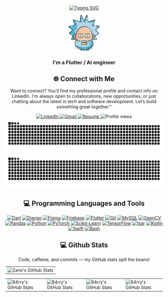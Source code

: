
<div align="center">
<a href="https://git.io/typing-svg"><img src="https://readme-typing-svg.herokuapp.com?font=Fira+Code&size=40&duration=4000&pause=1000&color=F7F7F7&center=true&width=435&height=100&lines=Hello+World!+%F0%9F%91%8B;I'm+84rry+%F0%9F%98%8E;I+craft+code+%F0%9F%A7%91%E2%80%8D%F0%9F%92%BB;Animate+pixels+%F0%9F%91%BE;Engineer+ideas+%F0%9F%92%A1" alt="Typing SVG" /></a>
</div>

<p align="center"> <img width="100"  src="Images/crazy.png" alt="Coding" /> </p>
<h3 align="center">I'm a Flutter / AI engineer</h3>

<div align="center">
<h2 align="center" class="section-heading">🌐 Connect with Me</h2>
<p> Want to connect? You’ll find my professional profile and contact info on LinkedIn. I'm always open to collaborations, new opportunities, or just chatting about the latest in tech and software development. Let’s build something great together." </p>
<div align="center">
  <a href="https://www.linkedin.com/in/abdelbari-bouklab">
    <img src="https://img.shields.io/badge/LinkedIn-0077B5?style=for-the-badge&logo=linkedin&logoColor=white" alt="LinkedIn"/>
  </a>
  <a href="mailto:your.email@gmail.com">
    <img src="https://img.shields.io/badge/Gmail-D14836?style=for-the-badge&logo=gmail&logoColor=white" alt="Gmail"/>
</a>
  <a href="https://drive.google.com/file/d/1Crqlqg0seP1Ieaa-z1ilx2SG0FmjGvqo/view?usp=sharing">
    <img src="https://img.shields.io/badge/Resume-8B5CF6?style=for-the-badge&logo=googledrive&logoColor=white" alt="Resume"/>
</a>
<img src="https://komarev.com/ghpvc/?username=84rrry&style=for-the-badge" alt="Profile views" />
</div>

<div align="center">
  <img src="https://raw.githubusercontent.com/84rrry/84rrry/output/github-contribution-grid-snake-dark.svg#gh-dark-mode-only" alt="GitHub Contribution Grid Snake Animation Dark Mode"/>
  <img src="https://raw.githubusercontent.com/84rrry/84rrry/output/github-contribution-grid-snake.svg#gh-light-mode-only" alt="GitHub Contribution Grid Snake Animation Light Mode"/>
</div>


<div align="center">
<h2 align="center" class="section-heading">💻 Programming Languages and Tools</h2>


<div align="center">
  <a href="https://dart.dev" target="_blank"><img src="https://img.shields.io/badge/Dart-0175C2?style=for-the-badge&logo=dart&logoColor=white" alt="Dart"/></a>
  <a href="https://www.djangoproject.com" target="_blank"><img src="https://img.shields.io/badge/Django-092E20?style=for-the-badge&logo=django&logoColor=white" alt="Django"/></a>
  <a href="https://www.figma.com" target="_blank"><img src="https://img.shields.io/badge/Figma-F24E1E?style=for-the-badge&logo=figma&logoColor=white" alt="Figma"/></a>
  <a href="https://firebase.google.com" target="_blank"><img src="https://img.shields.io/badge/Firebase-FFCA28?style=for-the-badge&logo=firebase&logoColor=black" alt="Firebase"/></a>
  <a href="https://flutter.dev" target="_blank"><img src="https://img.shields.io/badge/Flutter-02569B?style=for-the-badge&logo=flutter&logoColor=white" alt="Flutter"/></a>
  <a href="https://git-scm.com" target="_blank"><img src="https://img.shields.io/badge/Git-F05032?style=for-the-badge&logo=git&logoColor=white" alt="Git"/></a>
  <a href="https://www.mysql.com" target="_blank"><img src="https://img.shields.io/badge/MySQL-4479A1?style=for-the-badge&logo=mysql&logoColor=white" alt="MySQL"/></a>
  <a href="https://opencv.org" target="_blank"><img src="https://img.shields.io/badge/OpenCV-5C3EE8?style=for-the-badge&logo=opencv&logoColor=white" alt="OpenCV"/></a>
  <a href="https://pandas.pydata.org" target="_blank"><img src="https://img.shields.io/badge/Pandas-150458?style=for-the-badge&logo=pandas&logoColor=white" alt="Pandas"/></a>
  <a href="https://www.python.org" target="_blank"><img src="https://img.shields.io/badge/Python-3776AB?style=for-the-badge&logo=python&logoColor=white" alt="Python"/></a>
  <a href="https://pytorch.org" target="_blank"><img src="https://img.shields.io/badge/PyTorch-EE4C2C?style=for-the-badge&logo=pytorch&logoColor=white" alt="PyTorch"/></a>
  <a href="https://scikit-learn.org" target="_blank"><img src="https://img.shields.io/badge/scikit--learn-F7931E?style=for-the-badge&logo=scikit-learn&logoColor=white" alt="Scikit-Learn"/></a>
  <a href="https://www.tensorflow.org" target="_blank"><img src="https://img.shields.io/badge/TensorFlow-FF6F00?style=for-the-badge&logo=tensorflow&logoColor=white" alt="TensorFlow"/></a>
  <a href="https://isar.dev" target="_blank"><img src="https://img.shields.io/badge/Isar-039BE5?style=for-the-badge&logo=data:image/svg+xml;base64,PHN2ZyB4bWxucz0iaHR0cDovL3d3dy53My5vcmcvMjAwMC9zdmciIHZpZXdCb3g9IjAgMCAxMDAgMTAwIj48L3N2Zz4=&logoColor=white" alt="Isar"/></a>
  <a href="https://kotlinlang.org" target="_blank"><img src="https://img.shields.io/badge/Kotlin-7F52FF?style=for-the-badge&logo=kotlin&logoColor=white" alt="Kotlin"/></a>
  <a href="https://developer.apple.com/swift" target="_blank"><img src="https://img.shields.io/badge/Swift-FA7343?style=for-the-badge&logo=swift&logoColor=white" alt="Swift"/></a>
  <a href="https://www.gnu.org/software/bash" target="_blank"><img src="https://img.shields.io/badge/Bash-4EAA25?style=for-the-badge&logo=gnu-bash&logoColor=white" alt="Bash"/></a>
</div>


<div align="center">
<h2 align="center" class="section-heading"> 💻 Github Stats</h2>
<p>Code, caffeine, and commits — my GitHub stats spill the beans!</p>
 <table align="center" width="100%" height="100%" >
    <tr>
       <td><img style="border: none;" src="https://github-profile-summary-cards.vercel.app/api/cards/profile-details?username=84rrry&theme=github_dark" alt="Zane's GitHub Stats"/></td>
    </tr>
 </table>

 <table align="center" width="100%" height="100%" >
    <tr>
        <td><img style="border: none;" src="https://github-profile-summary-cards.vercel.app/api/cards/stats?username=84rrry&theme=github_dark" alt="84rry's GitHub Stats"/></td>
        <td><img style="border: none;" src="https://github-profile-summary-cards.vercel.app/api/cards/productive-time?username=84rrry&theme=github_dark&utcOffset=10" alt="84rry's GitHub Stats"/>
        <td><img style="border: none;" src="https://github-profile-summary-cards.vercel.app/api/cards/repos-per-language?username=84rrry&theme=github_dark" alt="84rry's GitHub Stats"/></td>
        <td><img style="border: none;" src="https://github-profile-summary-cards.vercel.app/api/cards/most-commit-language?username=84rrry&theme=github_dark" alt="84rry's GitHub Stats"/></td>
    </tr>
 </table>
</div>
